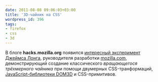 ```yaml
---
date: 2011-08-08 09:06:03+03:00
title: '3D-чайник на CSS'
wordpress_id: 396
tags:
- firefox
- css
- 3d
---
```


В блоге **hacks.mozilla.org** появился [интересный эксперимент Джеймса Лонга][1], руководителя разработки [mozilla.com][2], демонстрирующий создание классического _вращающегося трёхмерного чайника_ при помощи двумерных CSS-транформаций, [JavaScript-библиотеки DOM3D][3] и CSS-примитивов.

[1]: http://hacks.mozilla.org/2011/08/rendering-3d-with-css-and-javascript-with-dom3d-guest-post/
[2]: http://mozilla.com/
[3]: https://github.com/jlongster/dom3d
